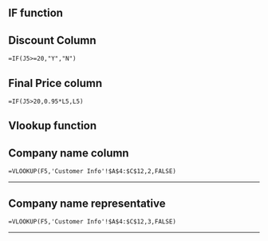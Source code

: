 ## IF function

## Discount Column
```
=IF(J5>=20,"Y","N")
```

## Final Price column
```
=IF(J5>20,0.95*L5,L5)
```

## Vlookup function

## Company name column
```
=VLOOKUP(F5,'Customer Info'!$A$4:$C$12,2,FALSE)
```
-------------------------------------------------------------------
## Company name representative 
```
=VLOOKUP(F5,'Customer Info'!$A$4:$C$12,3,FALSE)
```
-------------------------------------------------------------------
